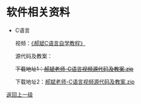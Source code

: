 # 软件相关资料

- C语言

	视频：[《郝斌C语言自学教程》](https://www.bilibili.com/video/BV1os411h77o)

	源代码及教案：
	
	~~下载地址1：[郝斌老师-C语言视频源代码及教案.zip](https://cdu20-ce-1257520229.cos.ap-chengdu.myqcloud.com/CDU20-CE/00_%E5%BC%80%E5%AD%A6%E5%89%8D%E5%87%86%E5%A4%87/02_%E8%B5%84%E6%96%99/02_%E8%BD%AF%E4%BB%B6/%E9%83%9D%E6%96%8C%E8%80%81%E5%B8%88-C%E8%AF%AD%E8%A8%80%E8%A7%86%E9%A2%91%E6%BA%90%E4%BB%A3%E7%A0%81%E5%8F%8A%E6%95%99%E6%A1%88.zip?q-sign-algorithm=sha1&q-ak=AKIDjOznEfcDML9nIdTZCf4OaheQ2VoyqxiI&q-sign-time=1602685356;1605277356&q-key-time=1602685356;1605277356&q-header-list=&q-url-param-list=&q-signature=77057c4b5cab7a8bce29297a9f20defc93a04811)~~
	
	下载地址2：[郝斌老师-C语言视频源代码及教案.zip](http://193.112.54.212:6081/api/public/dl/S3PVAtKw/%E9%83%9D%E6%96%8C%E8%80%81%E5%B8%88-C%E8%AF%AD%E8%A8%80%E8%A7%86%E9%A2%91%E6%BA%90%E4%BB%A3%E7%A0%81%E5%8F%8A%E6%95%99%E6%A1%88.zip)

[返回上一级](../README.md)